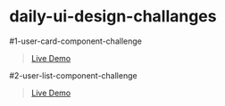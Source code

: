 # daily-ui-design-challanges

#1-user-card-component-challenge
>
>[Live Demo](https://sonersimsekdev.github.io/daily-ui-design/user-card/index.html)
>
#2-user-list-component-challenge
>
>[Live Demo](https://sonersimsekdev.github.io/daily-ui-design/user-list/index.html)
>

